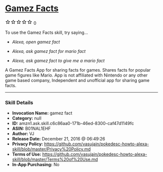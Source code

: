 # [Gamez Facts](http://alexa.amazon.com/#skills/amzn1.ask.skill.c6c86aa0-171b-46ed-8300-caf47d1149fc)
![0 stars](../../images/ic_star_border_black_18dp_1x.png)![0 stars](../../images/ic_star_border_black_18dp_1x.png)![0 stars](../../images/ic_star_border_black_18dp_1x.png)![0 stars](../../images/ic_star_border_black_18dp_1x.png)![0 stars](../../images/ic_star_border_black_18dp_1x.png) 0

To use the Gamez Facts skill, try saying...

* *Alexa, open gamez fact*

* *Alexa, ask gamez fact for mario fact*

* *Alexa, ask gamez fact to give me a mario fact*

A Gamez Facts App for sharing facts for games. Shares facts for popular game figures like Mario. App is not affiliated with Nintendo or any other game based company, Independent and unofficial app for sharing game facts.

***

### Skill Details

* **Invocation Name:** gamez fact
* **Category:** null
* **ID:** amzn1.ask.skill.c6c86aa0-171b-46ed-8300-caf47d1149fc
* **ASIN:** B01NAL1EHF
* **Author:** VJ
* **Release Date:** December 21, 2016 @ 06:49:26
* **Privacy Policy:** https://github.com/vasujain/pokedesc-howto-alexa-skill/blob/master/Privacy%20Policy.md
* **Terms of Use:** https://github.com/vasujain/pokedesc-howto-alexa-skill/blob/master/Terms%20of%20Use.md
* **In-App Purchasing:** No
